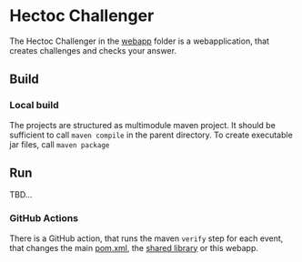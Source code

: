 # Hectoc Challenger

The Hectoc Challenger in the [webapp](./webapp) folder is a webapplication, that creates challenges and checks your answer.

## Build

### Local build
The projects are structured as multimodule maven project.
It should be sufficient to call `maven compile` in the parent directory.
To create executable jar files, call `maven package`

## Run
TBD...

### GitHub Actions
There is a GitHub action, that runs the maven `verify` step for each event, that changes the main [pom.xml](../pom.xml),
the [shared library](../shared) or this webapp.